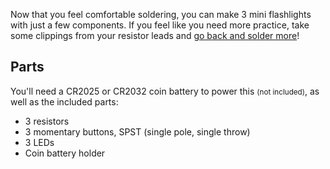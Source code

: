 Now that you feel comfortable soldering, you can make 3 mini flashlights with just a few components. If you feel like you need more practice, take some clippings from your resistor leads and [go back and solder more](/practice/how_to_solder/practice_and_experiment.html)!

## Parts

You'll need a CR2025 or CR2032 coin battery to power this <small>(not included)</small>, as well as the included parts:

* 3 resistors
* 3 momentary buttons, SPST (single pole, single throw)
* 3 LEDs
* Coin battery holder

